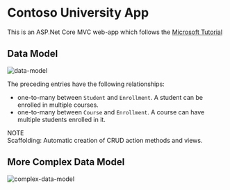 # Contoso University App

This is an ASP.Net Core MVC web-app which follows the [Microsoft Tutorial](https://docs.microsoft.com/en-us/aspnet/core/data/ef-mvc/?view=aspnetcore-6.0)

## Data Model
![data-model](https://docs.microsoft.com/en-us/aspnet/core/data/ef-mvc/intro/_static/data-model-diagram.png?view=aspnetcore-6.0)

The preceding entries have the following relationships:
- one-to-many between `Student` and `Enrollment`. A student can be enrolled in multiple courses.
- one-to-many between `Course` and `Enrollment`. A course can have multiple students enrolled in it.

NOTE<br>
Scaffolding: Automatic creation of CRUD action methods and views. 

## More Complex Data Model

![complex-data-model](https://docs.microsoft.com/en-us/aspnet/core/data/ef-mvc/complex-data-model/_static/diagram.png?view=aspnetcore-6.0)